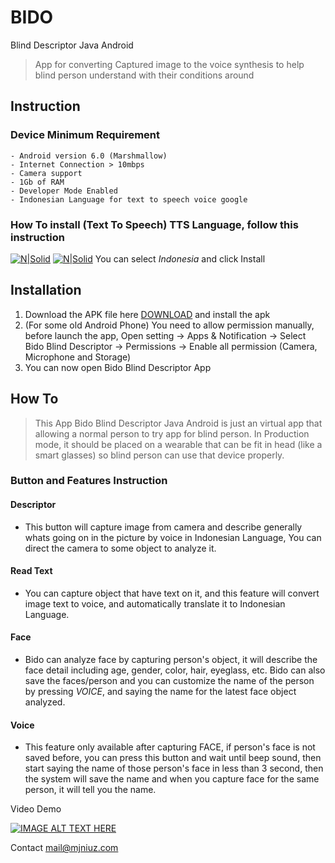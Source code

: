 # BIDO
Blind Descriptor Java Android

> App for converting Captured image to the voice synthesis to help blind person understand with their conditions around

## Instruction
### Device Minimum Requirement
    - Android version 6.0 (Marshmallow)
	- Internet Connection > 10mbps
	- Camera support
	- 1Gb of RAM
	- Developer Mode Enabled
	- Indonesian Language for text to speech voice google

### How To install (Text To Speech) TTS Language, follow this instruction
[![N|Solid](https://cdn57.androidauthority.net/wp-content/uploads/2015/12/Google-text-to-speech-engine.png)](https://nodesource.com/products/nsolid)
[![N|Solid](https://cdn57.androidauthority.net/wp-content/uploads/2015/12/Google-text-to-speech-engine-3.png)](https://nodesource.com/products/nsolid)
You can select *Indonesia* and click Install


## Installation
1. Download the APK file here [DOWNLOAD](https://raw.githubusercontent.com/mjniuz/bido-java-android/master/apk/bido-latest-debug.apk) and install the apk
2. (For some old Android Phone) You need to allow permission manually, before launch the app, Open setting -> Apps & Notification -> Select Bido Blind Descriptor -> Permissions -> Enable all permission (Camera, Microphone and Storage)
3. You can now open Bido Blind Descriptor App


## How To
> This App Bido Blind Descriptor Java Android is just an virtual app that allowing a normal person to try app for blind person. In Production mode, it should be placed on a wearable that can be fit in head (like a smart glasses) so blind person can use that device properly.

### Button and Features Instruction
#### Descriptor
* This button will capture image from camera and describe generally whats going on in the picture by voice in Indonesian Language, You can direct the camera to some object to analyze it.

#### Read Text
* You can capture object that have text on it, and this feature will convert image text to voice, and automatically translate it to Indonesian Language.

#### Face
* Bido can analyze face by capturing person's object, it will describe the face detail including age, gender, color, hair, eyeglass, etc.
    Bido can also save the faces/person and you can customize the name of the person by pressing *VOICE*, and saying the name for the latest face object analyzed.

#### Voice
* This feature only available after capturing FACE, if person's face is not saved before, you can press this button and wait until beep sound, then start saying the name of those person's face in less than 3 second, then the system will save the name and when you capture face for the same person, it will tell you the name.

Video Demo

[![IMAGE ALT TEXT HERE](https://img.youtube.com/vi/Q0Ov0xt-09c/0.jpg)](https://www.youtube.com/watch?v=Q0Ov0xt-09c)

Contact mail@mjniuz.com
